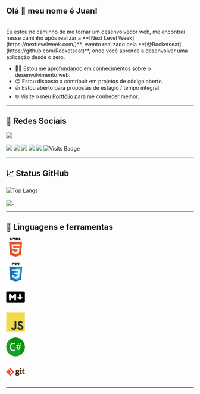 ## Olá 👋 meu nome é Juan!  

<br>
Eu estou no caminho de me tornar um desenvolvedor web, me encontrei nesse caminho após realizar a  **[Next Level Week](https://nextlevelweek.com/)**, evento realizado pela **[@Rocketseat](https://github.com/Rocketseat)**, onde você aprende a desenvolver uma aplicação desde o zero.

- 👨‍💻 Estou me aprofundando em conhecimentos sobre o desenvolvimento web.
- 😊 Estou disposto a contribuir em projetos de código aberto.
- 👍 Estou aberto para propostas de estágio / tempo integral.
- 🌐 Visite o meu [Portfólio](https://juanvieiraprado99.github.io/) para me conhecer melhor.



---

## 💬 Redes Sociais

![](https://visitor-badge.glitch.me/badge?page_id=juanvieiraprado99.juanvieiraprado99)

<p align = "center">

[<img src="https://img.shields.io/badge/twitter-%231DA1F2.svg?&style=for-the-badge&logo=twitter&logoColor=white" />](https://twitter.com/juanprado99) 
[<img src = "https://img.shields.io/badge/facebook-%231877F2.svg?&style=for-the-badge&logo=facebook&logoColor=white">](https://www.facebook.com/juan.prado.503)
[<img src ="https://img.shields.io/badge/portfolio-web-%23.svg?&style=for-the-badge&logo=&logoColor=white%22">](https://juanvieiraprado99.github.io/)
[<img src="https://img.shields.io/badge/linkedin-%230077B5.svg?&style=for-the-badge&logo=linkedin&logoColor=white" />](https://www.linkedin.com/in/juanvieiraprado/)
[<img src = "https://img.shields.io/badge/instagram-%23E4405F.svg?&style=for-the-badge&logo=instagram&logoColor=white">](https://www.instagram.com/juandark1999/?hl=pt-br)
![Visits Badge](https://badges.pufler.dev/visits/juanvieiraprado99/juanvieiraprado99?style=for-the-badge ) 

</p>

---
## &#x1f4c8; Status GitHub

[![Top Langs](https://github-readme-stats.vercel.app/api/top-langs/?username=juanvieiraprado99&layout=compact)](https://github.com/juanvieiraprado99/juanvieiraprado99)


<a href="https://github.com/juanvieiraprado99/juanvieiraprado99">
  <img align="center" src="https://github-readme-stats.vercel.app/api?username=juanvieiraprado99&show_icons=true" />
</a>

  <img src = "">


---

## 🔧 Linguagens e ferramentas
 
  <p>
  <code><img height="50" src="https://raw.githubusercontent.com/github/explore/80688e429a7d4ef2fca1e82350fe8e3517d3494d/topics/html/html.png"></code>

  <code><img height="50" src="https://raw.githubusercontent.com/github/explore/80688e429a7d4ef2fca1e82350fe8e3517d3494d/topics/css/css.png"></code>

  <code><img height="50" src="https://raw.githubusercontent.com/github/explore/80688e429a7d4ef2fca1e82350fe8e3517d3494d/topics/markdown/markdown.png"></code>

  <code><img height="50" src="https://raw.githubusercontent.com/github/explore/80688e429a7d4ef2fca1e82350fe8e3517d3494d/topics/javascript/javascript.png"></code>

  <code><img height="50" src="https://raw.githubusercontent.com/github/explore/80688e429a7d4ef2fca1e82350fe8e3517d3494d/topics/csharp/csharp.png"></code>

  <code><img height="50" src="https://raw.githubusercontent.com/github/explore/80688e429a7d4ef2fca1e82350fe8e3517d3494d/topics/git/git.png"></code> 
  </p>

---
